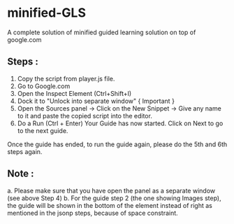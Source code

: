 # minified-GLS
A complete solution of minified guided learning solution on top of google.com

## Steps : 
1. Copy the script from player.js file.
2. Go to Google.com
3. Open the Inspect Element (Ctrl+Shift+I)
4. Dock it to "Unlock into separate window" { Important }
5. Open the Sources panel -> Click on the New Snippet -> Give any name to it and paste the copied script into the editor.
6. Do a Run (Ctrl + Enter)
Your Guide has now started. Click on Next to go to the next guide.

Once the guide has ended, to run the guide again, please do the 5th and 6th steps again.


## Note : 
a. Please make sure that you have open the panel as a separate window (see above Step 4)
b. For the guide step 2 (the one showing Images step), the guide will be shown in the bottom of the element instead of right as mentioned in the jsonp steps, because of space constraint. 


